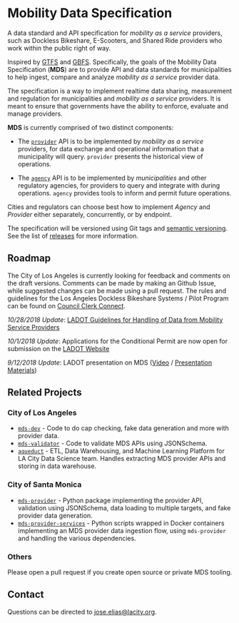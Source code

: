 # Mobility Data Specification

A data standard and API specification for *mobility as a service* providers, such as Dockless Bikeshare, E-Scooters, and Shared Ride providers who work within the public right of way.

Inspired by [GTFS](https://developers.google.com/transit/gtfs/reference/) and [GBFS](https://github.com/NABSA/gbfs). Specifically, the goals of the Mobility Data Specification (**MDS**) are to provide API and data standards for municipalities to help ingest, compare and analyze *mobility as a service* provider data. 

The specification is a way to implement realtime data sharing, measurement and regulation for municipalities and *mobility as a service* providers. It is meant to ensure that governments have the ability to enforce, evaluate and manage providers. 

**MDS** is currently comprised of two distinct components:

* The [`provider`][provider] API is to be implemented by *mobility as a service* providers, for data exchange and operational information that a municipality will query. `provider` presents the historical view of operations.

* The [`agency`][agency] API is to be implemented by *municipalities* and other regulatory agencies, for providers to query and integrate with during operations. `agency` provides tools to inform and permit future operations.

Cities and regulators can choose best how to implement *Agency* and *Provider* either separately, concurrently, or by endpoint. 

The specification will be versioned using Git tags and [semantic versioning](https://semver.org/). See the list of [releases](https://github.com/CityOfLosAngeles/mobility-data-specification/releases) for more information.

## Roadmap

The City of Los Angeles is currently looking for feedback and comments on the draft versions. Comments can be made by making an Github Issue, while suggested changes can be made using a pull request. The rules and guidelines for the Los Angeles Dockless Bikeshare Systems / Pilot Program can be found on [Council Clerk Connect](https://cityclerk.lacity.org/lacityclerkconnect/index.cfm?fa=ccfi.viewrecord&cfnumber=17-1125).

*10/28/2018 Update*: [LADOT Guidelines for Handling of Data from Mobility Service Providers](http://www.urbanmobilityla.com/s/LADOT-Guidelines-for-Handling-of-Data-from-MSPs-2018-10-25.pdf)

*10/1/2018 Update*: Applications for the Conditional Permit are now open for submission on the [LADOT Website](http://ladot.lacity.org/ladot-begins-conditional-permit-program-dockless-mobility)

*9/12/2018 Update*: LADOT presentation on MDS ([Video](https://youtu.be/sRMc1nWnmEU) / [Presentation Materials](https://goo.gl/MjvA4d))


## Related Projects

### City of Los Angeles
* [`mds-dev`](https://github.com/cityoflosangeles/mds-dev) - Code to do cap checking, fake data generation and more with provider data. 
* [`mds-validator`](https://github.com/cityoflosangeles/mds-validator) - Code to validate MDS APIs using JSONSchema. 
* [`aqueduct`](https://github.com/cityoflosangeles/aqueduct) - ETL, Data Warehousing, and Machine Learning Platform for LA City Data Science team. Handles extracting MDS provider APIs and storing in data warehouse. 

### City of Santa Monica
* [`mds-provider`](https://github.com/cityofsantamonica/mds-provider) - Python package implementing the provider API, validation using JSONSchema, data loading to multiple targets, and fake provider data generation.
* [`mds-provider-services`](https://github.com/cityofsantamonica/mds-provider-services) - Python scripts wrapped in Docker containers implementing an MDS provider data ingestion flow, using `mds-provider` and handling the various dependencies.

### Others

Please open a pull request if you create open source or private MDS tooling. 

## Contact

Questions can be directed to jose.elias@lacity.org. 

[agency]: /agency/README.md
[provider]: /provider/README.md
